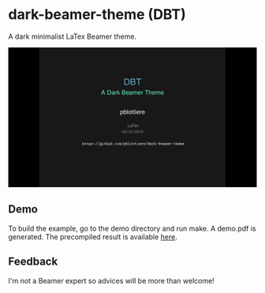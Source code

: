 # dark-beamer-theme (DBT)

A dark minimalist LaTex Beamer theme.

![Image](demo/embdemo.png)

## Demo

To build the example, go to the demo directory and run make. A demo.pdf is
generated. The precompiled result is available [here](demo/embdemo.pdf).

## Feedback

I'm not a Beamer expert so advices will be more than welcome!
